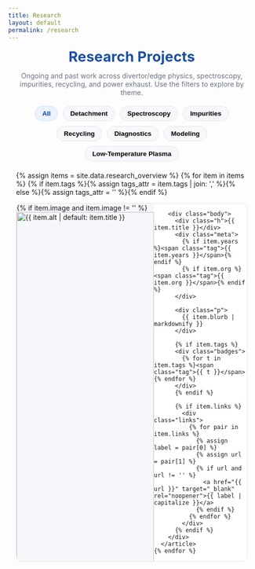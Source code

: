 ```yaml
---
title: Research
layout: default
permalink: /research
---
```


<style>
:root{ --page-w:1100px; --ink:#0d3ea9; --ink-2:#1a4fa3; --muted:#6b7280; --card:#fff; --ring:#e6e6e6; }
.projects-wrap{max-width:var(--page-w);margin:0 auto;padding:0 1rem 2rem}
.projects-title{text-align:center;font-weight:700;letter-spacing:.2px;margin:.2rem 0 1.2rem;
  font-size:clamp(1.8rem,2.6vw,2.2rem);color:var(--ink-2)}
.projects-sub{color:var(--muted);text-align:center;margin:-.4rem auto 1.2rem;max-width:860px}

/* filters */
.filters{display:flex;gap:10px;flex-wrap:wrap;justify-content:center;margin:10px 0 20px}
.filter-btn{border:1px solid var(--ring);background:#f7f8fb;border-radius:999px;padding:7px 14px;
  font-weight:600;cursor:pointer;transition:background .2s,border-color .2s,color .2s}
.filter-btn:focus{outline:2px solid #cfe0ff;outline-offset:2px}
.filter-btn.active{background:#eaf2fd;color:#0d3ea9;border-color:#cfe0ff}

/* horizontal list with thumbnail */
.list{display:flex;flex-direction:column;gap:14px}
.card{display:flex;gap:0;align-items:stretch;background:var(--card);border:1px solid var(--ring);
  border-radius:12px;overflow:hidden;transition:box-shadow .2s,transform .1s}
.card:hover{box-shadow:0 8px 24px rgba(13,62,169,.12);transform:translateY(-1px)}

/* thumbnail column (wide rectangle so plots fit) */
.thumb-wrap{position:relative;flex:0 0 280px;max-width:280px;background:#f5f7fb;aspect-ratio:16/9;overflow:hidden}
.thumb{width:100%;height:100%;object-fit:cover;display:block;border-radius:0;clip-path:none}
.thumb.contain{object-fit:contain;background:#f5f7fb} /* opt-in to see entire image */
.thumb-fallback{width:100%;height:100%;min-height:160px;background:linear-gradient(135deg,#eaf2fd,#dbeafe 60%,#c7f9e9)}

/* text column */
.body{padding:14px 16px 16px;flex:1;min-width:0}
.h{margin:0 0 6px;font-weight:700;color:#0d3ea9;font-size:1.08rem;line-height:1.25}
.meta{display:flex;gap:10px;flex-wrap:wrap;margin:0 0 8px;color:var(--muted);font-size:.92rem}
.tag{border:1px solid var(--ring);border-radius:999px;padding:2px 8px;font-size:.82rem;background:#fff}
.p{color:#222;line-height:1.6;margin:0}
.badges{display:flex;gap:6px;flex-wrap:wrap;margin:10px 0 0}
.links{display:flex;gap:12px;margin-top:10px;flex-wrap:wrap}
.links a{color:#0d3ea9;text-decoration:underline;white-space:nowrap}

/* responsive */

</style>

<div class="projects-wrap">
  <h1 class="projects-title">Research Projects</h1>
  <p class="projects-sub">
    Ongoing and past work across divertor/edge physics, spectroscopy, impurities, recycling, and power exhaust.
    Use the filters to explore by theme.
  </p>

  <!-- Filters -->
  <div class="filters" id="filters" role="tablist" aria-label="Project filters">
    <button class="filter-btn active" data-tag="all" role="tab" aria-selected="true">All</button>
    <button class="filter-btn" data-tag="detachment" role="tab" aria-selected="false">Detachment</button>
    <button class="filter-btn" data-tag="spectroscopy" role="tab" aria-selected="false">Spectroscopy</button>
    <button class="filter-btn" data-tag="impurities" role="tab" aria-selected="false">Impurities</button>
    <button class="filter-btn" data-tag="recycling" role="tab" aria-selected="false">Recycling</button>
    <button class="filter-btn" data-tag="diagnostics" role="tab" aria-selected="false">Diagnostics</button>
    <button class="filter-btn" data-tag="modeling" role="tab" aria-selected="false">Modeling</button>
    <button class="filter-btn" data-tag="low-temperature plasma" role="tab" aria-selected="false">Low-Temperature Plasma</button>
  </div>

  <!-- Horizontal list -->
  <div class="list" id="list">
    {% assign items = site.data.research_overview %}
    {% for item in items %}
      {% if item.tags %}{% assign tags_attr = item.tags | join: ',' %}{% else %}{% assign tags_attr = '' %}{% endif %}
      <article class="card" data-tags="{{ tags_attr }}">
        <div class="thumb-wrap">
          {% if item.image and item.image != '' %}
            <img class="thumb {% if item.image_fit == 'contain' %}contain{% endif %}"
                 src="{{ item.image | relative_url }}"
                 alt="{{ item.alt | default: item.title }}"
                 loading="lazy">
          {% else %}
            <div class="thumb-fallback" aria-hidden="true"></div>
          {% endif %}
        </div>

        <div class="body">
          <div class="h">{{ item.title }}</div>
          <div class="meta">
            {% if item.years %}<span class="tag">{{ item.years }}</span>{% endif %}
            {% if item.org %}<span class="tag">{{ item.org }}</span>{% endif %}
          </div>

          <div class="p">
            {{ item.blurb | markdownify }}
          </div>

          {% if item.tags %}
          <div class="badges">
            {% for t in item.tags %}<span class="tag">{{ t }}</span>{% endfor %}
          </div>
          {% endif %}

          {% if item.links %}
            <div class="links">
              {% for pair in item.links %}
                {% assign label = pair[0] %}
                {% assign url   = pair[1] %}
                {% if url and url != '' %}
                  <a href="{{ url }}" target="_blank" rel="noopener">{{ label | capitalize }}</a>
                {% endif %}
              {% endfor %}
            </div>
          {% endif %}
        </div>
      </article>
    {% endfor %}
  </div>
</div>

<script defer src="https://cdn.jsdelivr.net/npm/mathjax@3/es5/tex-mml-chtml.js"></script>

<script>
/* Tag filter (comma-separated data-tags on cards) */
(function() {
  const btns = Array.from(document.querySelectorAll('.filter-btn'));
  const cards = Array.from(document.querySelectorAll('.card'));
  const tagsOf = el => (el.getAttribute('data-tags')||'')
                        .split(',')
                        .map(s=>s.trim())
                        .filter(Boolean);

  function setActive(btn){
    btns.forEach(b=>{
      const on = b===btn;
      b.classList.toggle('active', on);
      b.setAttribute('aria-selected', on ? 'true' : 'false');
    });
  }
  function apply(tag){
    cards.forEach(c => {
      const have = tagsOf(c);
      c.style.display = (tag==='all' || have.includes(tag)) ? '' : 'none';
    });
  }
  btns.forEach(btn=>{
    btn.addEventListener('click', ()=>{ setActive(btn); apply(btn.dataset.tag); });
    btn.addEventListener('keydown', e=>{ if(e.key==='Enter'||e.key===' '){ e.preventDefault(); btn.click(); }});
  });
})();
</script>
